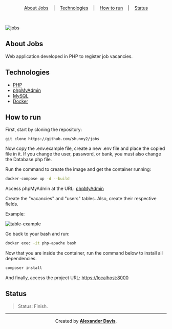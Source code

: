 <p align="center">
<a href="#about-jobs">About Jobs</a>
&nbsp;&nbsp;&nbsp;|&nbsp;&nbsp;&nbsp;
<a href="#technologies">Technologies</a>
&nbsp;&nbsp;&nbsp;|&nbsp;&nbsp;&nbsp;
<a href="#how-to-run">How to run</a>
&nbsp;&nbsp;&nbsp;|&nbsp;&nbsp;&nbsp;
<a href="#status">Status</a>
</p>

</br>

![jobs](https://user-images.githubusercontent.com/72872854/191293668-0e6917aa-13e1-4163-86de-16783a5d698a.png)

## About Jobs

Web application developed in PHP to register job vacancies.

## Technologies

- [PHP](https://www.php.net/)
- [phpMyAdmin](https://www.phpmyadmin.net/)
- [MySQL](https://www.mysql.com/)
- [Docker](https://www.docker.com/)

## How to run

First, start by cloning the repository:
```shell
git clone https://github.com/shunny2/jobs
```
Now copy the .env.example file, create a new .env file and place the copied file in it.
If you change the user, password, or bank, you must also change the Database.php file.

Run the command to create the image and get the container running:
```bash
docker-compose up -d --build
```

Access phpMyAdmin at the URL:
[phpMyAdmin](https://localhost:8080)

Create the "vacancies" and "users" tables. Also, create their respective fields.

Example:

![table-example](https://user-images.githubusercontent.com/72872854/191288829-6291e9fb-59e9-4e52-abb3-3e851d123201.png)

Go back to your bash and run:
```bash
docker exec -it php-apache bash
```

Now that you are inside the container, run the command below to install all dependencies.
```bash
composer install
```

And finally, access the project URL:
[https://localhost:8000](https://localhost:8000)

## Status

> Status: Finish.

<hr></hr>

<p align="center">Created by <a href="https://github.com/shunny2"><b>Alexander Davis</b></a>.</p>
